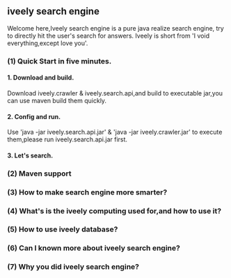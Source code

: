 ## iveely search engine
Welcome here,Iveely search engine is a pure java realize search engine, try to directly hit the user's search for answers.
Iveely is short from 'I void everything,except love you'.
### (1) Quick Start in five minutes.
#### 1. Download and build.
Download iveely.crawler & iveely.search.api,and build to executable jar,you can use maven build them quickly.
#### 2. Config and run.
Use 'java -jar iveely.search.api.jar' & 'java -jar iveely.crawler.jar' to execute them,please run iveely.search.api.jar first.
#### 3. Let's search.
 
### (2) Maven support
### (3) How to make search engine more smarter?
### (4) What's is the iveely computing used for,and how to use it?
### (5) How to use iveely database?
### (6) Can I known more about iveely search engine?
### (7) Why you did iveely search engine?